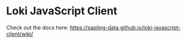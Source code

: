 # Loki JavaScript Client
Check out the docs here: https://sapling-data.github.io/loki-javascript-client/wiki/
